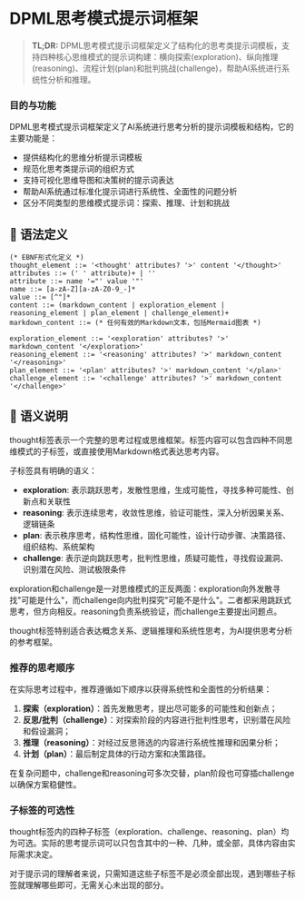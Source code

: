 # DPML思考模式提示词框架

> **TL;DR:** DPML思考模式提示词框架定义了结构化的思考类提示词模板，支持四种核心思维模式的提示词构建：横向探索(exploration)、纵向推理(reasoning)、流程计划(plan)和批判挑战(challenge)，帮助AI系统进行系统性分析和推理。

### 目的与功能

DPML思考模式提示词框架定义了AI系统进行思考分析的提示词模板和结构，它的主要功能是：
- 提供结构化的思维分析提示词模板
- 规范化思考类提示词的组织方式
- 支持可视化思维导图和决策树的提示词表达
- 帮助AI系统通过标准化提示词进行系统性、全面性的问题分析
- 区分不同类型的思维模式提示词：探索、推理、计划和挑战

## 📝 语法定义

```ebnf
(* EBNF形式化定义 *)
thought_element ::= '<thought' attributes? '>' content '</thought>'
attributes ::= (' ' attribute)+ | ''
attribute ::= name '="' value '"'
name ::= [a-zA-Z][a-zA-Z0-9_-]*
value ::= [^"]*
content ::= (markdown_content | exploration_element | reasoning_element | plan_element | challenge_element)+
markdown_content ::= (* 任何有效的Markdown文本，包括Mermaid图表 *)

exploration_element ::= '<exploration' attributes? '>' markdown_content '</exploration>'
reasoning_element ::= '<reasoning' attributes? '>' markdown_content '</reasoning>'
plan_element ::= '<plan' attributes? '>' markdown_content '</plan>'
challenge_element ::= '<challenge' attributes? '>' markdown_content '</challenge>'
```

## 🧩 语义说明

thought标签表示一个完整的思考过程或思维框架。标签内容可以包含四种不同思维模式的子标签，或直接使用Markdown格式表达思考内容。

子标签具有明确的语义：
- **exploration**: 表示跳跃思考，发散性思维，生成可能性，寻找多种可能性、创新点和关联性
- **reasoning**: 表示连续思考，收敛性思维，验证可能性，深入分析因果关系、逻辑链条
- **plan**: 表示秩序思考，结构性思维，固化可能性，设计行动步骤、决策路径、组织结构、系统架构
- **challenge**: 表示逆向跳跃思考，批判性思维，质疑可能性，寻找假设漏洞、识别潜在风险、测试极限条件

exploration和challenge是一对思维模式的正反两面：exploration向外发散寻找"可能是什么"，而challenge向内批判探究"可能不是什么"。二者都采用跳跃式思考，但方向相反。reasoning负责系统验证，而challenge主要提出问题点。

thought标签特别适合表达概念关系、逻辑推理和系统性思考，为AI提供思考分析的参考框架。

### 推荐的思考顺序

在实际思考过程中，推荐遵循如下顺序以获得系统性和全面性的分析结果：
1. **探索（exploration）**：首先发散思考，提出尽可能多的可能性和创新点；
2. **反思/批判（challenge）**：对探索阶段的内容进行批判性思考，识别潜在风险和假设漏洞；
3. **推理（reasoning）**：对经过反思筛选的内容进行系统性推理和因果分析；
4. **计划（plan）**：最后制定具体的行动方案和决策路径。

在复杂问题中，challenge和reasoning可多次交替，plan阶段也可穿插challenge以确保方案稳健性。

### 子标签的可选性

thought标签内的四种子标签（exploration、challenge、reasoning、plan）均为可选。实际的思考提示词可以只包含其中的一种、几种，或全部，具体内容由实际需求决定。

对于提示词的理解者来说，只需知道这些子标签不是必须全部出现，遇到哪些子标签就理解哪些即可，无需关心未出现的部分。
